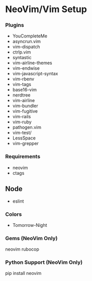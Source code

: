 # NeoVim/Vim Setup

### Plugins
* YouCompleteMe
* asyncrun.vim
* vim-dispatch
* ctrlp.vim		
* syntastic		
* vim-airline-themes	
* vim-endwise		
* vim-javascript-syntax	
* vim-rbenv		
* vim-tags
* base16-vim		
* nerdtree		
* vim-airline		
* vim-bundler		
* vim-fugitive		
* vim-rails		
* vim-ruby
* pathogen.vim
* vim-test/
* LessSpace
* vim-grepper

### Requirements
* neovim
* ctags

## Node
* eslint

### Colors
* Tomorrow-Night

### Gems (NeoVim Only)
neovim
rubocop

### Python Support (NeoVim Only)
pip install neovim

